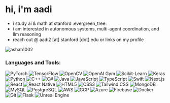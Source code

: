 <h1 align="left">hi, i'm aadi</h1>
<ul>
  <li>i study ai & math at stanford :evergreen_tree:</li> 
  <li>i am interested in autonomous systems, multi-agent coordination, and llm reasoning</li>
  <li>reach out @ aadi2 [at] stanford [dot] edu or links on my profile</li>
</ul>

<p align="left"> <img src="https://komarev.com/ghpvc/?username=ashah1002&label=Profile%20views&color=0e75b6&style=flat" alt="ashah1002" /> </p>

<h3 align="left">Languages and Tools:</h3>

<p align="left">

<!-- Machine Learning & AI -->
<img src="https://img.shields.io/badge/PyTorch-EE4C2C?style=flat&logo=pytorch&logoColor=white" alt="PyTorch"/>
<img src="https://img.shields.io/badge/TensorFlow-FF6F00?style=flat&logo=tensorflow&logoColor=white" alt="TensorFlow"/>
<img src="https://img.shields.io/badge/OpenCV-5C3EE8?style=flat&logo=opencv&logoColor=white" alt="OpenCV"/>
<img src="https://img.shields.io/badge/Gym-A81D31?style=flat&logo=openaigym&logoColor=white" alt="OpenAI Gym"/>
<img src="https://img.shields.io/badge/Scikit_Learn-F7931E?style=flat&logo=scikitlearn&logoColor=white" alt="Scikit-Learn"/>
<img src="https://img.shields.io/badge/Keras-D00000?style=flat&logo=keras&logoColor=white" alt="Keras"/>

<!-- Programming Languages -->
<img src="https://img.shields.io/badge/Python-3776AB?style=flat&logo=python&logoColor=white" alt="Python"/>
<img src="https://img.shields.io/badge/C++-00599C?style=flat&logo=cplusplus&logoColor=white" alt="C++"/>
<img src="https://img.shields.io/badge/C%23-239120?style=flat&logo=csharp&logoColor=white" alt="C#"/>
<img src="https://img.shields.io/badge/Java-007396?style=flat&logo=java&logoColor=white" alt="Java"/>
<img src="https://img.shields.io/badge/JavaScript-F7DF1E?style=flat&logo=javascript&logoColor=black" alt="JavaScript"/>
<img src="https://img.shields.io/badge/TypeScript-3178C6?style=flat&logo=typescript&logoColor=white" alt="TypeScript"/>
<img src="https://img.shields.io/badge/Swift-FA7343?style=flat&logo=swift&logoColor=white" alt="Swift"/>

<!-- Web Development -->
<img src="https://img.shields.io/badge/Next.js-000000?style=flat&logo=nextdotjs&logoColor=white" alt="Next.js"/>
<img src="https://img.shields.io/badge/React-61DAFB?style=flat&logo=react&logoColor=black" alt="React"/>
<img src="https://img.shields.io/badge/React_Native-61DAFB?style=flat&logo=react&logoColor=black" alt="React Native"/>
<img src="https://img.shields.io/badge/HTML5-E34F26?style=flat&logo=html5&logoColor=white" alt="HTML5"/>
<img src="https://img.shields.io/badge/CSS3-1572B6?style=flat&logo=css3&logoColor=white" alt="CSS3"/>
<img src="https://img.shields.io/badge/Tailwind_CSS-06B6D4?style=flat&logo=tailwindcss&logoColor=white" alt="Tailwind CSS"/>

<!-- Databases -->
<img src="https://img.shields.io/badge/MongoDB-47A248?style=flat&logo=mongodb&logoColor=white" alt="MongoDB"/>
<img src="https://img.shields.io/badge/MySQL-4479A1?style=flat&logo=mysql&logoColor=white" alt="MySQL"/>
<img src="https://img.shields.io/badge/PostgreSQL-4169E1?style=flat&logo=postgresql&logoColor=white" alt="PostgreSQL"/>

<!-- Cloud & DevOps -->
<img src="https://img.shields.io/badge/AWS-232F3E?style=flat&logo=amazonwebservices&logoColor=white" alt="AWS"/>
<img src="https://img.shields.io/badge/GCP-4285F4?style=flat&logo=googlecloud&logoColor=white" alt="GCP"/>
<img src="https://img.shields.io/badge/Azure-0089D6?style=flat&logo=microsoftazure&logoColor=white" alt="Azure"/>
<img src="https://img.shields.io/badge/Firebase-FFCA28?style=flat&logo=firebase&logoColor=black" alt="Firebase"/>
<img src="https://img.shields.io/badge/Docker-2496ED?style=flat&logo=docker&logoColor=white" alt="Docker"/>
<img src="https://img.shields.io/badge/Git-F05032?style=flat&logo=git&logoColor=white" alt="Git"/>

<!-- Other -->
<img src="https://img.shields.io/badge/Flask-000000?style=flat&logo=flask&logoColor=white" alt="Flask"/>
<img src="https://img.shields.io/badge/Unreal_Engine-313131?style=flat&logo=unrealengine&logoColor=white" alt="Unreal Engine"/>

</p>
